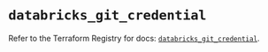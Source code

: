 # `databricks_git_credential`

Refer to the Terraform Registry for docs: [`databricks_git_credential`](https://registry.terraform.io/providers/databricks/databricks/1.77.0/docs/resources/git_credential).
